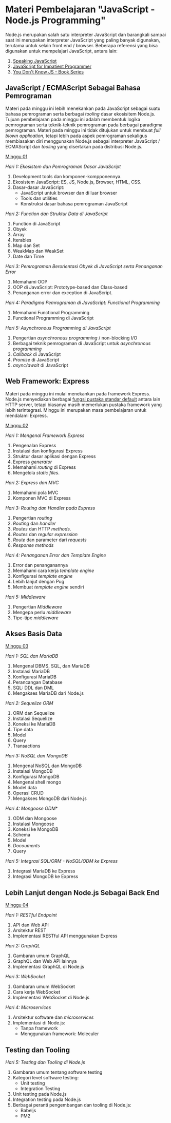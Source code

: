 # Materi Pembelajaran "JavaScript - Node.js Programming"

Node.js merupakan salah satu interpreter JavaScript dan barangkali sampai saat ini merupakan interpreter JavaScript yang paling banyak digunakan, terutama untuk selain front end / browser. Beberapa referensi yang bisa digunakan untuk mempelajari JavaScript, antara lain:

1. [Speaking JavaScript](http://speakingjs.com/)
2. [JavaScript for Impatient Programmer](https://exploringjs.com/impatient-js/toc.html)
3. [You Don't Know JS - Book Series](https://github.com/getify/You-Dont-Know-JS)

## JavaScript / ECMAScript Sebagai Bahasa Pemrograman

Materi pada minggu ini lebih menekankan pada JavaScript sebagai suatu bahasa pemrograman serta berbagai *tooling* dasar ekosisitem Node.js. Tujuan pembelajaran pada minggu ini adalah membentuk logika pemrograman serta teknik-teknik pemrograman pada berbagai paradigma pemrograman. Materi pada minggu ini tidak ditujukan untuk membuat *full blown application*, tetapi lebih pada aspek pemrograman sekaligus membiasakan diri menggunakan Node.js sebagai interpreter JavaScript / ECMAScript dan *tooling* yang disertakan pada distribusi Node.js.

[Minggu 01](isi/01.md)

*Hari 1: Ekosistem dan Pemrograman Dasar JavaScript*

1. Development tools dan komponen-kompponennya.
2. Ekosistem JavaScript: ES, JS, Node.js, Browser, HTML, CSS.
3. Dasar-dasar JavaScript: 
    * JavaScript untuk browser dan di luar browser
    * Tools dan utilities 
    * Konstruksi dasar bahasa pemrograman JavaScript

*Hari 2: Function dan Struktur Data di JavaScript*

1. Function di JavaScript
2. Obyek
3. Array
4. Iterables
5. Map dan Set
6. WeakMap dan WeakSet
7. Date dan Time

*Hari 3: Pemrograman Berorientasi Obyek di JavaScript serta Penanganan Error*

1. Memahami OOP
2. OOP di JavaScript: Prototype-based dan Class-based
3. Penanganan error dan exception di JavaScript.

*Hari 4: Paradigma Pemrograman di JavaScript: Functional Programming*

1. Memahami Functional Programming
2. Functional Programming di JavaScript

*Hari 5: Asynchronous Programming di JavaScript*

1. Pengertian *asynchronous programming* / non-blocking I/O
2. Berbagai teknik pemrograman di JavaScript untuk *asynchronous programming*
3. *Callback* di JavaScript
4. *Promise* di JavaScript
5. *async/await* di JavaScript

## Web Framework: Express

Materi pada minggu ini mulai menekankan pada framework Express. Node.js menyediakan berbagai [fungsi pustaka standar default](https://nodejs.org/docs/latest/api/) antara lain HTTP server, tetapi biasanya masih memerlukan pustaka framework yang lebih terintegrasi. Minggu ini merupakan masa pembelajaran untuk mendalami Express.

[Minggu 02](isi/02.md)

*Hari 1: Mengenal Framework Express*

1. Pengenalan Express
2. Instalasi dan konfigurasi Express
3. Struktur dasar aplikasi dengan Express
4. Express *generator*
5. Memahami *routing* di Express
6. Mengelola *static files*.

*Hari 2: Express dan MVC*

1. Memahami pola MVC
2. Komponen MVC di Express

*Hari 3: Routing dan Handler pada Express*

1. Pengertian *routing*
2. *Routing* dan *handler*
3. *Routes* dan HTTP *methods*.
4. *Routes* dan *regular expression*
5. *Route* dan parameter dari *requests*
6. *Response methods*

*Hari 4: Penanganan Error dan Template Engine*

1. Error dan penanganannya
2. Memahami cara kerja *template engine*
3. Konfigurasi *template engine*
4. Lebih lanjut dengan Pug
5. Membuat *template engine* sendiri

*Hari 5: Middleware*

1. Pengertian *Middleware*
2. Mengepa perlu *middleware*
3. Tipe-tipe *middleware*

## Akses Basis Data

[Minggu 03](isi/03.md)

*Hari 1: SQL dan MariaDB*

1. Mengenal DBMS, SQL, dan MariaDB
2. Instalasi MariaDB
3. Konfigurasi MariaDB
4. Perancangan Database
5. SQL: DDL dan DML
6. Mengakses MariaDB dari Node.js

*Hari 2: Sequelize ORM*

1. ORM dan Sequelize
2. Instalasi Sequelize
3. Koneksi ke MariaDB
4. Tipe data
5. Model
6. Query
7. Transactions

*Hari 3: NoSQL dan MongoDB*

1. Mengenal NoSQL dan MongoDB
2. Instalasi MongoDB
3. Konfigurasi MongoDB
4. Mengenal shell mongo
5. Model data
6. Operasi CRUD 
7. Mengakses MongoDB dari Node.js

*Hari 4: Mongoose ODM**

1. ODM dan Mongoose
2. Instalasi Mongoose
3. Koneksi ke MongoDB
4. Schema
5. Model
6. *Docouments*
7. Query

*Hari 5: Integrasi SQL/ORM - NoSQL/ODM ke Express*

1. Integrasi MariaDB ke Express
2. Integrasi MongoDB ke Express 

## Lebih Lanjut dengan Node.js Sebagai Back End

[Minggu 04](isi/04.md)

*Hari 1: RESTful Endpoint* 

1. API dan Web API
2. Arsitektur REST
3. Implementasi RESTful API menggunakan Express

*Hari 2: GraphQL*

1. Gambaran umum GraphQL
2. GraphQL dan Web API lainnya
3. Implementasi GraphQL di Node.js

*Hari 3: WebSocket*

1. Gambaran umum WebSocket
2. Cara kerja WebSocket
3. Implementasi WebSocket di Node.js

*Hari 4: Microservices* 

1. Arsitektur software dan *microservices*
2. Implementasi di Node.js:
    * Tanpa framework
    * Menggunakan framework: Moleculer

## Testing dan Tooling

*Hari 5: Testing dan Tooling di Node.js*

1. Gambaran umum tentang software testing
2. Kategori level software testing:
    * Unit testing
    * Integration Testing
3. Unit testing pada Node.js
4. Integration testing pada Node.js
5. Berbagai peranti pengembangan dan tooling di Node.js:
    * Babeljs
    * PM2


